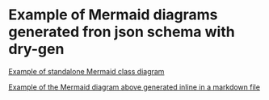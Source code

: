 # Example of Mermaid diagrams generated fron json schema with dry-gen

[Example of standalone Mermaid class diagram](generated/mermaid-class-diagram-from-json-schema.mmd)

[Example of the Mermaid diagram above generated inline in a markdown file](generated/docs.md)
